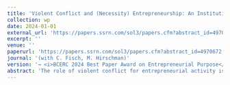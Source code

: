 ```yaml
---
title: 'Violent Conflict and (Necessity) Entrepreneurship: An Institutional and Socio-Cognitive Perspective'
collection: wp
date: 2024-01-01
external_url: 'https://papers.ssrn.com/sol3/papers.cfm?abstract_id=4970672'
excerpt: ''
venue: ''
paperurl: 'https://papers.ssrn.com/sol3/papers.cfm?abstract_id=4970672'
journal: '(with C. Fisch, M. Hirschman)'
version: '→ <i>BCERC 2024 Best Paper Award on Entrepreneurial Purpose</i>'
abstract: 'The role of violent conflict for entrepreneurial activity is relatively underexplored and controversial in the entrepreneurship literature. Drawing on institutional theory, a country’s level of conflict should reduce individuals’ propensities to engage in entrepreneurship and shift the relative share of activity from opportunity to necessity entrepreneurship. We confirm these predictions in a multilevel analysis of a longitudinal sample of 1.2 million individuals from 86 countries over the 2009–2017 period, whilst addressing endogeneity concerns associated with entrepreneurial selection. Our results draw a more nuanced picture of war’s entrepreneurial ramifications by unveiling heterogeneous treatment effects for opportunity and necessity entrepreneurship.  Importantly, although violent conflict comes as an exogenous shock to individual entrepreneurs, individual entrepreneurs’ socio-cognitive traits determine their sensitivity to the institutional shock, with individuals’ perceived entrepreneurial network positions, entrepreneurial skills, and fear of failure emerging as strong moderatoring forces.'
---
```

